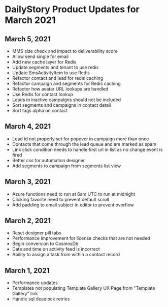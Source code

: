 # DailyStory Product Updates for March 2021
## March 5, 2021
* MMS size check and impact to deliverability score
* Allow send single for email
* Add new cache layer for Redis
* Update segments and tenant to use redis
* Update SmsActivityItem to use Redis
* Refactor contact and lead for redis caching
* Refactor campaign and segments for Redis caching
* Refactor how avatar URL lookups are handled
* Use Redis for contact lookup
* Leads in inactive campaigns should not be included
* Sort segments and campaigns in contact detail
* Sort tags alpha on contact

## March 4, 2021
* Lead id not properly set for popover in campaign more than once
* Contacts that come through the lead queue and are marked as spam
* Link click condition needs to handle first url in list as no change event is fired
* Better css for automation designer
* Add segments to campaign from segments list view

## March 3, 2021
* Azure functions need to run at 6am UTC to run at midnight
* Clicking favorite need to prevent default scroll
* Add padding to email subject in editor to prevent overflow

## March 2, 2021
* Reset designer pill tabs
* Performance improvement for license checks that are not needed
* Begin conversion to CosmosDb
* Date and time on activity feed is incorrect
* Ability to assign a task from within a contact record

## March 1, 2021
* Performance updates
* Templates not populating Template Gallery UX Page from "Template Gallery" link
* Handle sql deadlock retries
